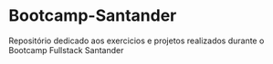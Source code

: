 # Bootcamp-Santander
Repositório dedicado aos exercicios e projetos realizados durante o Bootcamp Fullstack Santander
